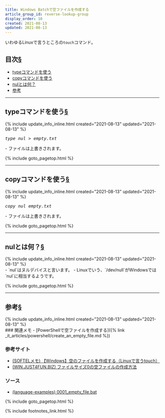 ```yaml
---
title: Windows Batchで空ファイルを作成する
article_group_id: reverse-lookup-group
display_order: 10
created: 2021-08-13
updated: 2021-08-13
---
```

いわゆるLinuxで言うところの`touch`コマンド。
## <a name="index">目次</a><a class="heading-anchor-permalink" href="#目次">§</a>

<ul id="index_ul">
<li><a href="#typeコマンドを使う">typeコマンドを使う</a></li>
<li><a href="#copyコマンドを使う">copyコマンドを使う</a></li>
<li><a href="#nulとは何？">nulとは何？</a></li>
<li><a href="#参考">参考</a></li>
</ul>

* * *
## <a name="typeコマンドを使う">typeコマンドを使う</a><a class="heading-anchor-permalink" href="#typeコマンドを使う">§</a>
<div class="chapter-updated">{% include update_info_inline.html created="2021-08-13" updated="2021-08-13" %}</div>
<div class="code-box no-title">
<pre>
<em>type nul</em> &gt; <em class="blue">empty.txt</em>
</pre>
</div>
- ファイルは上書きされます。

{% include goto_pagetop.html %}

* * *
## <a name="copyコマンドを使う">copyコマンドを使う</a><a class="heading-anchor-permalink" href="#copyコマンドを使う">§</a>
<div class="chapter-updated">{% include update_info_inline.html created="2021-08-13" updated="2021-08-13" %}</div>
<div class="code-box no-title">
<pre>
<em>copy nul</em> <em class="blue">empty.txt</em>
</pre>
</div>
- ファイルは上書きされます。

{% include goto_pagetop.html %}

* * *
## <a name="nulとは何？">nulとは何？</a><a class="heading-anchor-permalink" href="#nulとは何？">§</a>
<div class="chapter-updated">{% include update_info_inline.html created="2021-08-13" updated="2021-08-13" %}</div>
- `nul`はヌルデバイスと言います。
- Linuxでいう、`/dev/null`がWindowsでは`nul`に相当するようです。

{% include goto_pagetop.html %}

* * *
## <a name="参考">参考</a><a class="heading-anchor-permalink" href="#参考">§</a>
<div class="chapter-updated">{% include update_info_inline.html created="2021-08-13" updated="2021-08-13" %}</div>
### 関連メモ
- [PowerShellで空ファイルを作成する]({% link _it_articles/powershell/create_an_empty_file.md %})

### 参考サイト
- [(SOFTELメモ) 【Windows】空のファイルを作成する（Linuxで言うtouch）](https://www.softel.co.jp/blogs/tech/archives/4596)
- [(WIN.JUST4FUN.BIZ) ファイルサイズ0の空ファイルの作成方法](https://win.just4fun.biz/?%E3%82%B3%E3%83%9E%E3%83%B3%E3%83%89%E3%83%97%E3%83%AD%E3%83%B3%E3%83%97%E3%83%88/%E3%83%95%E3%82%A1%E3%82%A4%E3%83%AB%E3%82%B5%E3%82%A4%E3%82%BA0%E3%81%AE%E7%A9%BA%E3%83%95%E3%82%A1%E3%82%A4%E3%83%AB%E3%81%AE%E4%BD%9C%E6%88%90%E6%96%B9%E6%B3%95)

### ソース
- [(language-examples) 0001_empty_file.bat](https://github.com/fumokmm/language-examples/blob/main/Windows_Batch/0001_empty_file.bat)

{% include goto_pagetop.html %}

{% include footnotes_link.html %}
